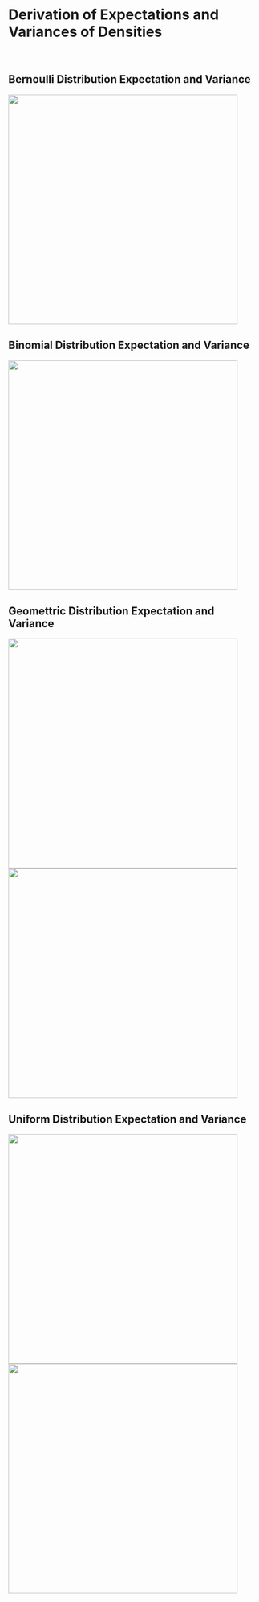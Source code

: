 # Derivation of Expectations and Variances of Densities
<br>

## Bernoulli Distribution Expectation and Variance
<img width="457" src="https://user-images.githubusercontent.com/76843403/129593714-e922f074-75ef-4ad3-94f7-edc3212eebd5.jpeg">

<br> 

## Binomial Distribution Expectation and Variance
<img width="457" src="https://user-images.githubusercontent.com/76843403/129595597-f5811d3f-ef4e-4490-9b8e-fbc897d6008a.jpeg">

<br> 

## Geomettric Distribution Expectation and Variance
<img width="457" src="https://user-images.githubusercontent.com/76843403/129602113-1c7f4edb-a933-4d17-a66e-6a1077f205bc.jpeg">
<img width="457" src="https://user-images.githubusercontent.com/76843403/129602041-d9e178ac-4873-4375-9ed7-250d04b80ecb.jpeg">



## Uniform Distribution Expectation and Variance
<img width="457" src="https://user-images.githubusercontent.com/76843403/129604857-731bb313-baf1-4273-acb5-0f0c8a72ae02.jpeg">
<img width="457" src="https://user-images.githubusercontent.com/76843403/129604847-92d10cc0-d878-4102-87bf-d4e6a501d5b9.jpeg">
